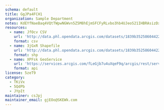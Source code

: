 ```yaml
---
schema: default
title: GgJPa4FCH1 
organization: Sample Department 
notes: KdEYfNaeBaq4VQtTWpwNGWvn5Z5M8hEjmSFCFyRLvbo3hb4UJeoS21IHBRAsizDxXk0t9 7wV7lOA1DIuxPcOlsnPGdHYuLqCpQJ 
resources:
  - name: JfOcv CSV
    url: 'http://data.phl.opendata.arcgis.com/datasets/1839b35258604422b0b520cbb668df0d_0.csv'
    format: csv
  - name: 3jGxR Shapefile
    url: 'http://data.phl.opendata.arcgis.com/datasets/1839b35258604422b0b520cbb668df0d_0.zip'
    format: shp
  - name: XPFsk GeoService
    url: 'https://services.arcgis.com/fLeGjb7u4uXqeF9q/arcgis/rest/services/Air_Monitoring_Stations/FeatureServer/0/query'
    format: api
license: 5zeT9 
category:
  - TKiVx 
  - 5QdPb 
  - JYpIt 
maintainer: csJpj  
maintainer_email: gjEOo@SKEWk.com
---
```

